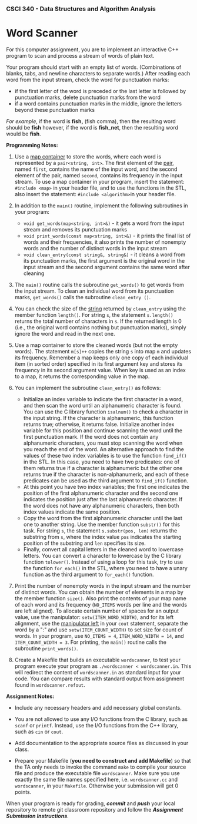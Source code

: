 
### CSCI 340 - Data Structures and Algorithm Analysis

# Word Scanner

For this computer assignment, you are to implement an interactive C++ program to scan and process a stream of words of plain text.

Your program should start with an empty list of words. (Combinations of blanks, tabs, and newline characters to separate words.) After reading each word from the input stream, check the word for punctuation marks:

- if the first letter of the word is preceded or the last letter is followed by punctuation marks, delete punctuation marks from the word
- if a word contains punctuation marks in the middle, ignore the letters beyond these punctuation marks

*For example*, if the word is **fish,** (fish comma), then the resulting word should be **fish** however, if the word is **fish_net**, then the resulting word would be **fish**.

**Programming Notes:**

1. Use a [map container](http://www.cplusplus.com/reference/map/map/) to store the words, where each word is represented by a `pair<string, int>`. The first element of the [pair](http://www.cplusplus.com/reference/utility/pair/?kw=pair), named `first`, contains the name of the input word, and the second element of the pair, named `second`, contains its frequency in the input stream. To use a map container in your program, insert the statement: `#include <map>` in your header file, and to use the functions in the STL, also insert the statement: `#include <algorithm>`in your header file.

2. In addition to the `main()` routine, implement the following subroutines in your program:
    - `void get_words(map<string, int>&)` - it gets a word from the input stream and removes its punctuation marks
    - `void print_words(const map<string, int>&)` - it prints the final list of words and their frequencies, it also prints the number of nonempty words and the number of distinct words in the input stream
    - `void clean_entry(const string&, string&)` - it cleans a word from its punctuation marks, the first argument is the original word in the input stream and the second argument contains the same word after cleaning

3. The `main()` routine calls the subroutine `get_words()` to get words from the input stream. To clean an individual word from its punctuation marks, `get_words()` calls the subroutine `clean_entry ()`.

4. You can check the size of the [string](http://www.cplusplus.com/reference/string/string/?kw=string) returned by `clean_entry` using the member function `length()`. For string `s`, the statement `s.length()` returns the total number of characters in `s`. If the returned length is 0 (i.e., the original word contains nothing but punctuation marks), simply ignore the word and read in the next one.

5. Use a map container to store the cleaned words (but not the empty words). The statement  `m[s]++` copies the string `s` into map `m` and updates its frequency. Remember a map keeps only one copy of each individual item (in sorted order) specified in its first argument key and stores its frequency in its second argument value. When key is used as an index to a map, it returns the corresponding value in the map.

6. You can implement the subroutine `clean_entry()` as follows:
    - Initialize an index variable to indicate the first character in a word, and then scan the word until an alphanumeric character is found. You can use the C library function `isalnum()` to check a character in the input string. If the character is alphanumeric, this function returns true; otherwise, it returns false. Initialize another index variable for this position and continue scanning the word until the first punctuation mark. If the word does not contain any alphanumeric characters, you must stop scanning the word when you reach the end of the word. An alternative approach to find the values of these two index variables is to use the function `find_if()` in the STL. In this case, you need to have two predicates: one of them returns true if a character is alphanumeric but the other one returns true if the character is non-alphanumeric, and each of these predicates can be used as the third argument to `find_if()` function.
    - At this point you have two index variables; the first one indicates the position of the first alphanumeric character and the second one indicates the position just after the last alphanumeric character. If the word does not have any alphanumeric characters, then both index values indicate the same position.
    - Copy the word from the first alphanumeric character until the last one to another string. Use the member function `substr()` for this task. For string `s`, the statement `s.substr(pos, len)` returns the substring from `s`, where the index value `pos` indicates the starting position of the substring and `len` specifies its size.
    - Finally, convert all capital letters in the cleaned word to lowercase letters. You can convert a character to lowercase by the C library function `tolower()`. Instead of using a loop for this task, try to use the function `for_each()` in the STL, where you need to have a unary function as the third argument to `for_each()` function.

7. Print the number of nonempty words in the input stream and the number of distinct words. You can obtain the number of elements in a map by the member function `size()`. Also print the contents of your map name of each word and its frequency (`NO_ITEMS` words per line and the words are left aligned). To allocate certain number of spaces for an output value, use the manipulator: `setw(ITEM_WORD_WIDTH)`, and for its left alignment, use the [manipulator left](http://www.cplusplus.com/reference/ios/left/) in your `cout` statement, separate the word by a ":" and use `setw(ITEM_COUNT_WIDTH)` to set size for count of words. In your program, use `NO_ITEMS = 4`, `ITEM_WORD_WIDTH = 14`, and `ITEM_COUNT_WIDTH = 3`. For printing, the `main()` routine calls the subroutine `print_words()`.

8. Create a Makefile that builds an executable `wordscanner`, to test your program execute your program as `./wordscanner < wordscanner.in`. This will redirect the content of `wordscanner.in` as standard input for your code.  You can compare results with standard output from assignment found in `wordscanner.refout`. 

**Assignment Notes:**

* Include any necessary headers and add necessary global constants. 

* You are not allowed to use any I/O functions from the C library, such as `scanf` or `printf`. Instead, use the I/O functions from the C++ library, such as `cin` or `cout`.

- Add documentation to the appropriate source files as discussed in your class.

* Prepare your Makefile (**you need to construct and add Makefile**) so that the TA only needs to invoke the command `make` to compile your source file and produce the executable file `wordscanner`.  Make sure you use exactly the same file names specified here, i.e. `wordscanner.cc` and `wordscanner`, in your `Makefile`. Otherwise your submission will get 0 points.

When your program is ready for grading, ***commit*** and ***push*** your local repository to remote git classroom repository and follow the _**Assignment Submission Instructions**_.
